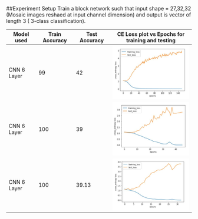 ##Experiment Setup
Train a block network such that input shape = 27,32,32 (Mosaic images reshaed at input channel dimension) and output is vector of length 3 ( 3-class classification).

|  Model used | Train Accuracy |  Test Accuracy | CE Loss plot vs Epochs for training and testing | 
|  ------------------ | --------------------------- |  ----------- | --------------------------- | 
| CNN 6 Layer | 99 | 42 | <img src= ./plots_and_images/loss_cnn.JPG width="250">  |
| CNN 6 Layer | 100 | 39 | <img src= ./plots_and_images/loss_mini.JPG width="250">  | 
| CNN 6 Layer | 100 | 39.13 | <img src= ./plots_and_images/loss_resnet18.JPG width="250">  | 
